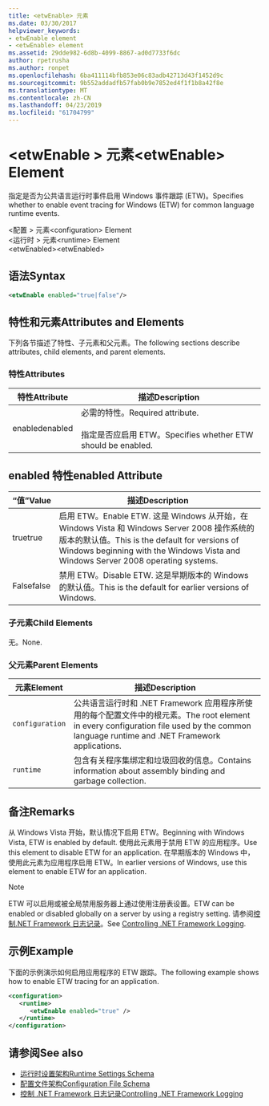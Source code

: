 ```yaml
---
title: <etwEnable> 元素
ms.date: 03/30/2017
helpviewer_keywords:
- etwEnable element
- <etwEnable> element
ms.assetid: 29dde982-6d8b-4099-8867-ad0d7733f6dc
author: rpetrusha
ms.author: ronpet
ms.openlocfilehash: 6ba411114bfb853e06c83adb42713d43f1452d9c
ms.sourcegitcommit: 9b552addadfb57fab0b9e7852ed4f1f1b8a42f8e
ms.translationtype: MT
ms.contentlocale: zh-CN
ms.lasthandoff: 04/23/2019
ms.locfileid: "61704799"
---
```

# <a name="etwenable-element"></a><span data-ttu-id="8fb8f-102">\<etwEnable > 元素</span><span class="sxs-lookup"><span data-stu-id="8fb8f-102">\<etwEnable> Element</span></span>
<span data-ttu-id="8fb8f-103">指定是否为公共语言运行时事件启用 Windows 事件跟踪 (ETW)。</span><span class="sxs-lookup"><span data-stu-id="8fb8f-103">Specifies whether to enable event tracing for Windows (ETW) for common language runtime events.</span></span>  
  
 <span data-ttu-id="8fb8f-104">\<配置 > 元素</span><span class="sxs-lookup"><span data-stu-id="8fb8f-104">\<configuration> Element</span></span>  
<span data-ttu-id="8fb8f-105">\<运行时 > 元素</span><span class="sxs-lookup"><span data-stu-id="8fb8f-105">\<runtime> Element</span></span>  
<span data-ttu-id="8fb8f-106">\<etwEnabled></span><span class="sxs-lookup"><span data-stu-id="8fb8f-106">\<etwEnabled></span></span>  
  
## <a name="syntax"></a><span data-ttu-id="8fb8f-107">语法</span><span class="sxs-lookup"><span data-stu-id="8fb8f-107">Syntax</span></span>  
  
```xml  
<etwEnable enabled="true|false"/>  
```  
  
## <a name="attributes-and-elements"></a><span data-ttu-id="8fb8f-108">特性和元素</span><span class="sxs-lookup"><span data-stu-id="8fb8f-108">Attributes and Elements</span></span>  
 <span data-ttu-id="8fb8f-109">下列各节描述了特性、子元素和父元素。</span><span class="sxs-lookup"><span data-stu-id="8fb8f-109">The following sections describe attributes, child elements, and parent elements.</span></span>  
  
### <a name="attributes"></a><span data-ttu-id="8fb8f-110">特性</span><span class="sxs-lookup"><span data-stu-id="8fb8f-110">Attributes</span></span>  
  
|<span data-ttu-id="8fb8f-111">特性</span><span class="sxs-lookup"><span data-stu-id="8fb8f-111">Attribute</span></span>|<span data-ttu-id="8fb8f-112">描述</span><span class="sxs-lookup"><span data-stu-id="8fb8f-112">Description</span></span>|  
|---------------|-----------------|  
|<span data-ttu-id="8fb8f-113">enabled</span><span class="sxs-lookup"><span data-stu-id="8fb8f-113">enabled</span></span>|<span data-ttu-id="8fb8f-114">必需的特性。</span><span class="sxs-lookup"><span data-stu-id="8fb8f-114">Required attribute.</span></span><br /><br /> <span data-ttu-id="8fb8f-115">指定是否应启用 ETW。</span><span class="sxs-lookup"><span data-stu-id="8fb8f-115">Specifies whether ETW should be enabled.</span></span>|  
  
## <a name="enabled-attribute"></a><span data-ttu-id="8fb8f-116">enabled 特性</span><span class="sxs-lookup"><span data-stu-id="8fb8f-116">enabled Attribute</span></span>  
  
|<span data-ttu-id="8fb8f-117">“值”</span><span class="sxs-lookup"><span data-stu-id="8fb8f-117">Value</span></span>|<span data-ttu-id="8fb8f-118">描述</span><span class="sxs-lookup"><span data-stu-id="8fb8f-118">Description</span></span>|  
|-----------|-----------------|  
|<span data-ttu-id="8fb8f-119">true</span><span class="sxs-lookup"><span data-stu-id="8fb8f-119">true</span></span>|<span data-ttu-id="8fb8f-120">启用 ETW。</span><span class="sxs-lookup"><span data-stu-id="8fb8f-120">Enable ETW.</span></span> <span data-ttu-id="8fb8f-121">这是 Windows 从开始，在 Windows Vista 和 Windows Server 2008 操作系统的版本的默认值。</span><span class="sxs-lookup"><span data-stu-id="8fb8f-121">This is the default for versions of Windows beginning with the Windows Vista and Windows Server 2008 operating systems.</span></span>|  
|<span data-ttu-id="8fb8f-122">False</span><span class="sxs-lookup"><span data-stu-id="8fb8f-122">false</span></span>|<span data-ttu-id="8fb8f-123">禁用 ETW。</span><span class="sxs-lookup"><span data-stu-id="8fb8f-123">Disable ETW.</span></span> <span data-ttu-id="8fb8f-124">这是早期版本的 Windows 的默认值。</span><span class="sxs-lookup"><span data-stu-id="8fb8f-124">This is the default for earlier versions of Windows.</span></span>|  
  
### <a name="child-elements"></a><span data-ttu-id="8fb8f-125">子元素</span><span class="sxs-lookup"><span data-stu-id="8fb8f-125">Child Elements</span></span>  
 <span data-ttu-id="8fb8f-126">无。</span><span class="sxs-lookup"><span data-stu-id="8fb8f-126">None.</span></span>  
  
### <a name="parent-elements"></a><span data-ttu-id="8fb8f-127">父元素</span><span class="sxs-lookup"><span data-stu-id="8fb8f-127">Parent Elements</span></span>  
  
|<span data-ttu-id="8fb8f-128">元素</span><span class="sxs-lookup"><span data-stu-id="8fb8f-128">Element</span></span>|<span data-ttu-id="8fb8f-129">描述</span><span class="sxs-lookup"><span data-stu-id="8fb8f-129">Description</span></span>|  
|-------------|-----------------|  
|`configuration`|<span data-ttu-id="8fb8f-130">公共语言运行时和 .NET Framework 应用程序所使用的每个配置文件中的根元素。</span><span class="sxs-lookup"><span data-stu-id="8fb8f-130">The root element in every configuration file used by the common language runtime and .NET Framework applications.</span></span>|  
|`runtime`|<span data-ttu-id="8fb8f-131">包含有关程序集绑定和垃圾回收的信息。</span><span class="sxs-lookup"><span data-stu-id="8fb8f-131">Contains information about assembly binding and garbage collection.</span></span>|  
  
## <a name="remarks"></a><span data-ttu-id="8fb8f-132">备注</span><span class="sxs-lookup"><span data-stu-id="8fb8f-132">Remarks</span></span>  
 <span data-ttu-id="8fb8f-133">从 Windows Vista 开始，默认情况下启用 ETW。</span><span class="sxs-lookup"><span data-stu-id="8fb8f-133">Beginning with Windows Vista, ETW is enabled by default.</span></span> <span data-ttu-id="8fb8f-134">使用此元素用于禁用 ETW 的应用程序。</span><span class="sxs-lookup"><span data-stu-id="8fb8f-134">Use this element to disable ETW for an application.</span></span> <span data-ttu-id="8fb8f-135">在早期版本的 Windows 中，使用此元素为应用程序启用 ETW。</span><span class="sxs-lookup"><span data-stu-id="8fb8f-135">In earlier versions of Windows, use this element to enable ETW for an application.</span></span>  
  
> [!NOTE]
>  <span data-ttu-id="8fb8f-136">ETW 可以启用或被全局禁用服务器上通过使用注册表设置。</span><span class="sxs-lookup"><span data-stu-id="8fb8f-136">ETW can be enabled or disabled globally on a server by using a registry setting.</span></span> <span data-ttu-id="8fb8f-137">请参阅[控制.NET Framework 日志记录](../../../../../docs/framework/performance/controlling-logging.md)。</span><span class="sxs-lookup"><span data-stu-id="8fb8f-137">See [Controlling .NET Framework Logging](../../../../../docs/framework/performance/controlling-logging.md).</span></span>  
  
## <a name="example"></a><span data-ttu-id="8fb8f-138">示例</span><span class="sxs-lookup"><span data-stu-id="8fb8f-138">Example</span></span>  
 <span data-ttu-id="8fb8f-139">下面的示例演示如何启用应用程序的 ETW 跟踪。</span><span class="sxs-lookup"><span data-stu-id="8fb8f-139">The following example shows how to enable ETW tracing for an application.</span></span>  
  
```xml  
<configuration>  
   <runtime>  
      <etwEnable enabled="true" />  
   </runtime>  
</configuration>  
```  
  
## <a name="see-also"></a><span data-ttu-id="8fb8f-140">请参阅</span><span class="sxs-lookup"><span data-stu-id="8fb8f-140">See also</span></span>

- [<span data-ttu-id="8fb8f-141">运行时设置架构</span><span class="sxs-lookup"><span data-stu-id="8fb8f-141">Runtime Settings Schema</span></span>](../../../../../docs/framework/configure-apps/file-schema/runtime/index.md)
- [<span data-ttu-id="8fb8f-142">配置文件架构</span><span class="sxs-lookup"><span data-stu-id="8fb8f-142">Configuration File Schema</span></span>](../../../../../docs/framework/configure-apps/file-schema/index.md)
- [<span data-ttu-id="8fb8f-143">控制 .NET Framework 日志记录</span><span class="sxs-lookup"><span data-stu-id="8fb8f-143">Controlling .NET Framework Logging</span></span>](../../../../../docs/framework/performance/controlling-logging.md)
